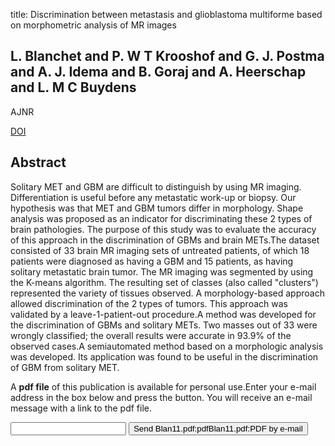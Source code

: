 title: Discrimination between metastasis and glioblastoma multiforme based on morphometric analysis of MR images

## L. Blanchet and P. W T Krooshof and G. J. Postma and A. J. Idema and B. Goraj and A. Heerschap and L. M C Buydens
AJNR

<a href="https://doi.org/10.3174/ajnr.A2269">DOI</a>

## Abstract
Solitary MET and GBM are difficult to distinguish by using MR imaging. Differentiation is useful before any metastatic work-up or biopsy. Our hypothesis was that MET and GBM tumors differ in morphology. Shape analysis was proposed as an indicator for discriminating these 2 types of brain pathologies. The purpose of this study was to evaluate the accuracy of this approach in the discrimination of GBMs and brain METs.The dataset consisted of 33 brain MR imaging sets of untreated patients, of which 18 patients were diagnosed as having a GBM and 15 patients, as having solitary metastatic brain tumor. The MR imaging was segmented by using the K-means algorithm. The resulting set of classes (also called "clusters") represented the variety of tissues observed. A morphology-based approach allowed discrimination of the 2 types of tumors. This approach was validated by a leave-1-patient-out procedure.A method was developed for the discrimination of GBMs and solitary METs. Two masses out of 33 were wrongly classified; the overall results were accurate in 93.9% of the observed cases.A semiautomated method based on a morphologic analysis was developed. Its application was found to be useful in the discrimination of GBM from solitary MET.

A <b>pdf file</b> of this publication is available for personal use.Enter your e-mail address in the box below and press the button. You will receive an e-mail message with a link to the pdf file.
<form action="sender.php">  <input type="text" name="email">  <input type="submit" value="Send Blan11.pdf:pdfBlan11.pdf:PDF by e-mail"></form>
